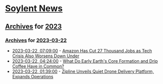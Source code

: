 # [Soylent News](../../../README.md)

## [Archives](../../index.md) for [2023](../index.md)

### [Archives](../../index.md) for [2023-03-22](index.md)

* [2023-03-22, 07:09:00](https://soylentnews.org/article.pl?sid=23/03/21/1749259&from=rss) - [Amazon Has Cut 27 Thousand Jobs as Tech Crisis Also Worsens Down Under](https://soylentnews.org/article.pl?sid=23/03/21/1749259&from=rss)
* [2023-03-22, 04:24:00](https://soylentnews.org/article.pl?sid=23/03/21/1745240&from=rss) - [What Do Early Earth's Core Formation and Drip Coffee Have in Common?](https://soylentnews.org/article.pl?sid=23/03/21/1745240&from=rss)
* [2023-03-22, 01:39:00](https://soylentnews.org/article.pl?sid=23/03/21/0333233&from=rss) - [Zipline Unveils Quiet Drone Delivery Platform, Expands Operations](https://soylentnews.org/article.pl?sid=23/03/21/0333233&from=rss)
